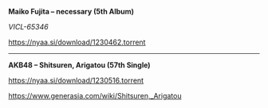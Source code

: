 **Maiko Fujita – necessary (5th Album)**

*VICL-65346*

https://nyaa.si/download/1230462.torrent

------------------------------------
**AKB48 – Shitsuren, Arigatou (57th Single)**

https://nyaa.si/download/1230516.torrent

https://www.generasia.com/wiki/Shitsuren,_Arigatou
